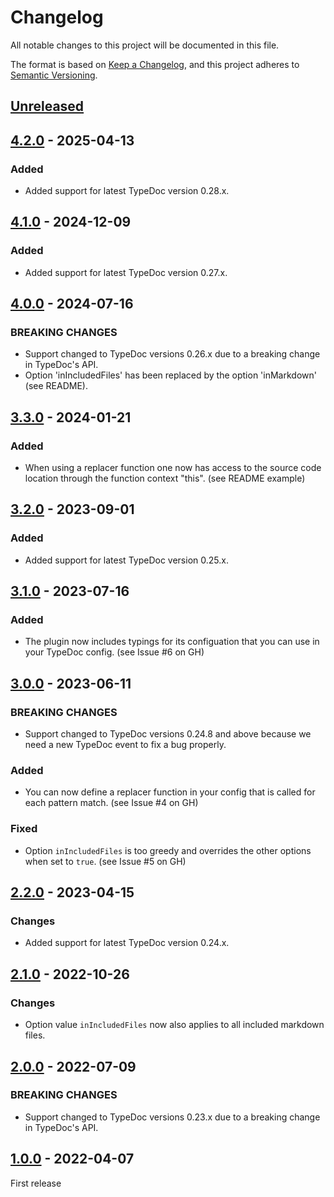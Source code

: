# Changelog

All notable changes to this project will be documented in this file.

The format is based on [Keep a Changelog](https://keepachangelog.com/en/1.0.0/),
and this project adheres to [Semantic Versioning](https://semver.org/spec/v2.0.0.html).

## [Unreleased]

## [4.2.0] - 2025-04-13
### Added
-   Added support for latest TypeDoc version 0.28.x.

## [4.1.0] - 2024-12-09
### Added
-   Added support for latest TypeDoc version 0.27.x.

## [4.0.0] - 2024-07-16
### BREAKING CHANGES
-   Support changed to TypeDoc versions 0.26.x due to a breaking change in TypeDoc's API.
-   Option 'inIncludedFiles' has been replaced by the option 'inMarkdown' (see README).

## [3.3.0] - 2024-01-21
### Added
-   When using a replacer function one now has access to the source code location through the function context "this". (see README example)

## [3.2.0] - 2023-09-01
### Added
-   Added support for latest TypeDoc version 0.25.x.

## [3.1.0] - 2023-07-16
### Added
-   The plugin now includes typings for its configuation that you can use in your TypeDoc config. (see Issue #6 on GH)

## [3.0.0] - 2023-06-11
### BREAKING CHANGES
-   Support changed to TypeDoc versions 0.24.8 and above because we need a new TypeDoc event to fix a bug properly.
### Added
-   You can now define a replacer function in your config that is called for each pattern match. (see Issue #4 on GH)
### Fixed
-   Option `inIncludedFiles` is too greedy and overrides the other options when set to `true`. (see Issue #5 on GH)

## [2.2.0] - 2023-04-15
### Changes
-   Added support for latest TypeDoc version 0.24.x.

## [2.1.0] - 2022-10-26
### Changes
-   Option value `inIncludedFiles` now also applies to all included markdown files.

## [2.0.0] - 2022-07-09
### BREAKING CHANGES
-   Support changed to TypeDoc versions 0.23.x due to a breaking change in TypeDoc's API.

## [1.0.0] - 2022-04-07
First release

[unreleased]: https://github.com/krisztianb/typedoc-plugin-replace-text/compare/v4.2.0...HEAD
[4.2.0]: https://github.com/krisztianb/typedoc-plugin-replace-text/releases/tag/v4.2.0
[4.1.0]: https://github.com/krisztianb/typedoc-plugin-replace-text/releases/tag/v4.1.0
[4.0.0]: https://github.com/krisztianb/typedoc-plugin-replace-text/releases/tag/v4.0.0
[3.3.0]: https://github.com/krisztianb/typedoc-plugin-replace-text/releases/tag/v3.3.0
[3.2.0]: https://github.com/krisztianb/typedoc-plugin-replace-text/releases/tag/v3.2.0
[3.1.0]: https://github.com/krisztianb/typedoc-plugin-replace-text/releases/tag/v3.1.0
[3.0.0]: https://github.com/krisztianb/typedoc-plugin-replace-text/releases/tag/v3.0.0
[2.2.0]: https://github.com/krisztianb/typedoc-plugin-replace-text/releases/tag/v2.2.0
[2.1.0]: https://github.com/krisztianb/typedoc-plugin-replace-text/releases/tag/v2.1.0
[2.0.0]: https://github.com/krisztianb/typedoc-plugin-replace-text/releases/tag/v2.0.0
[1.0.0]: https://github.com/krisztianb/typedoc-plugin-replace-text/releases/tag/v1.0.0
